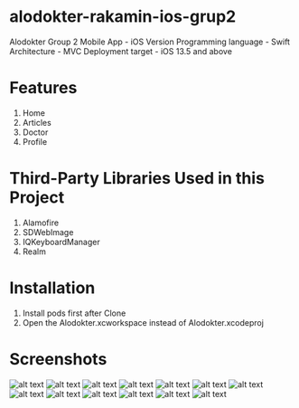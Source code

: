 # alodokter-rakamin-ios-grup2
Alodokter Group 2 Mobile App - iOS Version
Programming language - Swift
Architecture - MVC
Deployment target - iOS 13.5 and above

# Features
1. Home
2. Articles
3. Doctor
4. Profile

# Third-Party Libraries Used in this Project
1. Alamofire
2. SDWebImage
3. IQKeyboardManager
4. Realm

# Installation
1. Install pods first after Clone
2. Open the Alodokter.xcworkspace instead of Alodokter.xcodeproj 

# Screenshots
![alt text](https://github.com/geadalfa/alodokter-rakamin-ios-grup2/blob/master/images/1.png?raw=true)
![alt text](https://github.com/geadalfa/alodokter-rakamin-ios-grup2/blob/master/images/2.png?raw=true)
![alt text](https://github.com/geadalfa/alodokter-rakamin-ios-grup2/blob/master/images/3.png?raw=true)
![alt text](https://github.com/geadalfa/alodokter-rakamin-ios-grup2/blob/master/images/4.png?raw=true)
![alt text](https://github.com/geadalfa/alodokter-rakamin-ios-grup2/blob/master/images/5.png?raw=true)
![alt text](https://github.com/geadalfa/alodokter-rakamin-ios-grup2/blob/master/images/6.png?raw=true)
![alt text](https://github.com/geadalfa/alodokter-rakamin-ios-grup2/blob/master/images/7.png?raw=true)
![alt text](https://github.com/geadalfa/alodokter-rakamin-ios-grup2/blob/master/images/8.png?raw=true)
![alt text](https://github.com/geadalfa/alodokter-rakamin-ios-grup2/blob/master/images/9.png?raw=true)
![alt text](https://github.com/geadalfa/alodokter-rakamin-ios-grup2/blob/master/images/10.png?raw=true)
![alt text](https://github.com/geadalfa/alodokter-rakamin-ios-grup2/blob/master/images/11.png?raw=true)
![alt text](https://github.com/geadalfa/alodokter-rakamin-ios-grup2/blob/master/images/12.png?raw=true)
![alt text](https://github.com/geadalfa/alodokter-rakamin-ios-grup2/blob/master/images/13.png?raw=true)
